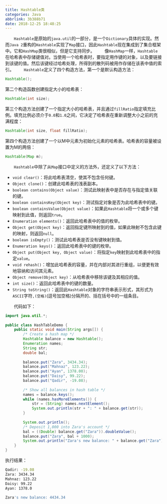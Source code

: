 ```yaml
---
title: Hashtable类
categories: Java
abbrlink: 3b388b71
date: 2018-12-25 18:48:25
---
```

&emsp;&emsp;`Hashtable`是原始的`java.util`的一部分，是一个`Dictionary`具体的实现。然而`Java 2`重构的`Hashtable`实现了`Map`接口，因此`Hashtable`现在集成到了集合框架中。它和`HashMap`类很相似，但是它支持同步。
&emsp;&emsp;像`HashMap`一样，`Hashtable`在哈希表中存储键值对。当使用一个哈希表时，要指定用作键的对象，以及要链接到该键的值。然后该键经过哈希处理，所得到的散列码被用作存储在该表中值的索引。
&emsp;&emsp;`Hashtable`定义了四个构造方法，第一个是默认构造方法：

``` java
Hashtable();
```

第二个构造函数创建指定大小的哈希表：

``` java
Hashtable(int size);
```

第三个构造方法创建了一个指定大小的哈希表，并且通过`fillRatio`指定填充比例。填充比例必须介于`0.0`和`1.0`之间，它决定了哈希表在重新调整大小之前的充满程度：

``` java
Hashtable(int size, float fillRatio);
```

第四个构造方法创建了一个以M中元素为初始化元素的哈希表。哈希表的容量被设置为M的两倍：

``` java
Hashtable(Map m);
```

&emsp;&emsp;`Hashtable`中除了从`Map`接口中定义的方法外，还定义了以下方法：

- `void clear()`：将此哈希表清空，使其不包含任何键。
- `Object clone()`：创建此哈希表的浅表副本。
- `boolean contains(Object value)`：测试此映射表中是否存在与指定值关联的键。
- `boolean containsKey(Object key)`：测试指定对象是否为此哈希表中的键。
- `boolean containsValue(Object value)`：如果此`Hashtable`将一个或多个键映射到此值，则返回`true`。
- `Enumeration elements()`：返回此哈希表中的值的枚举。
- `Object get(Object key)`：返回指定键所映射到的值，如果此映射不包含此键的映射，则返回`null`。
- `boolean isEmpty()`：测试此哈希表是否没有键映射到值。
- `Enumeration keys()`：返回此哈希表中的键的枚举。
- `Object put(Object key, Object value)`：将指定`key`映射到此哈希表中的指定`value`。
- `void rehash()`：增加此哈希表的容量，并在内部对其进行重组，以便更有效地容纳和访问其元素。
- `Object remove(Object key)`：从哈希表中移除该键及其相应的值。
- `int size()`：返回此哈希表中的键的数量。
- `String toString()`：返回此`Hashtable`对象的字符串表示形式，其形式为`ASCII`字符`,(空格)`(逗号加空格)分隔开的、括在括号中的一组条目。

&emsp;&emsp;代码如下：

``` java
import java.util.*;
​
public class HashTableDemo {
    public static void main(String args[]) {
        /* Create a hash map */
        Hashtable balance = new Hashtable();
        Enumeration names;
        String str;
        double bal;
​
        balance.put("Zara", 3434.34);
        balance.put("Mahnaz", 123.22);
        balance.put("Ayan", 1378.00);
        balance.put("Daisy", 99.22);
        balance.put("Qadir", -19.08);
​
        /* Show all balances in hash table */
        names = balance.keys();
        while (names.hasMoreElements()) {
            str = (String) names.nextElement();
            System.out.println(str + ": " + balance.get(str));
        }
​
        System.out.println();
        /* Deposit 1,000 into Zara's account */
        bal = ((Double) balance.get("Zara")).doubleValue();
        balance.put("Zara", bal + 1000);
        System.out.println("Zara's new balance: " + balance.get("Zara"));
    }
}
```

执行结果：

``` bash
Qadir: -19.08
Zara: 3434.34
Mahnaz: 123.22
Daisy: 99.22
Ayan: 1378.0
​
Zara's new balance: 4434.34
```